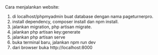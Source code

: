 Cara menjalankan website:
1. di localhost/phpmyadmin buat database dengan nama pageturnerpro.
2. install dependency, composer install dan npm install.
3. jalankan migration, php artisan migrate.
4. jalankan php artisan key:generate
5. jalankan php artisan serve
6. buka terminal baru, jalankan npm run dev
7. dari browser buka http://localhost:8000
